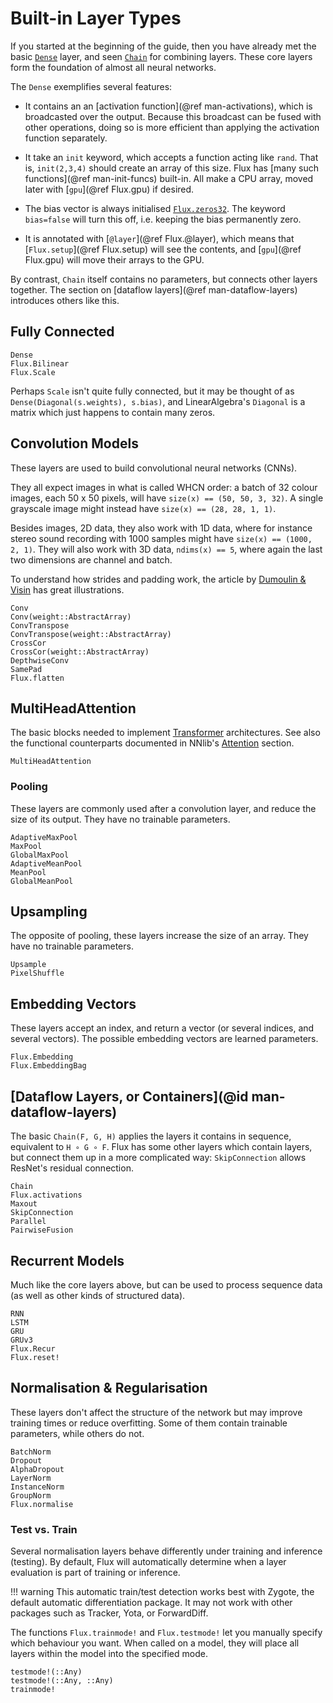 # Built-in Layer Types

If you started at the beginning of the guide, then you have already met the
basic [`Dense`](@ref) layer, and seen [`Chain`](@ref) for combining layers.
These core layers form the foundation of almost all neural networks.

The `Dense` exemplifies several features:

* It contains an an [activation function](@ref man-activations), which is broadcasted over the output. Because this broadcast can be fused with other operations, doing so is more efficient than applying the activation function separately.

* It take an `init` keyword, which accepts a function acting like `rand`. That is, `init(2,3,4)` should create an array of this size. Flux has [many such functions](@ref man-init-funcs) built-in. All make a CPU array, moved later with [`gpu`](@ref Flux.gpu) if desired.

* The bias vector is always initialised [`Flux.zeros32`](@ref). The keyword `bias=false` will turn this off, i.e. keeping the bias permanently zero.

* It is annotated with [`@layer`](@ref Flux.@layer), which means that [`Flux.setup`](@ref Flux.setup) will see the contents, and [`gpu`](@ref Flux.gpu) will move their arrays to the GPU.

By contrast, `Chain` itself contains no parameters, but connects other layers together.
The section on [dataflow layers](@ref man-dataflow-layers) introduces others like this.

## Fully Connected

```@docs
Dense
Flux.Bilinear
Flux.Scale
```

Perhaps `Scale` isn't quite fully connected, but it may be thought of as `Dense(Diagonal(s.weights), s.bias)`, and LinearAlgebra's `Diagonal` is a matrix which just happens to contain many zeros.


## Convolution Models

These layers are used to build convolutional neural networks (CNNs).

They all expect images in what is called WHCN order: a batch of 32 colour images, each 50 x 50 pixels, will have `size(x) == (50, 50, 3, 32)`. A single grayscale image might instead have `size(x) == (28, 28, 1, 1)`.

Besides images, 2D data, they also work with 1D data, where for instance stereo sound recording with 1000 samples might have `size(x) == (1000, 2, 1)`. They will also work with 3D data, `ndims(x) == 5`, where again the last two dimensions are channel and batch.

To understand how strides and padding work, the article by [Dumoulin & Visin](https://arxiv.org/abs/1603.07285) has great illustrations.

```@docs
Conv
Conv(weight::AbstractArray)
ConvTranspose
ConvTranspose(weight::AbstractArray)
CrossCor
CrossCor(weight::AbstractArray)
DepthwiseConv
SamePad
Flux.flatten
```

## MultiHeadAttention

The basic blocks needed to implement [Transformer](https://arxiv.org/abs/1706.03762) architectures. See also the functional counterparts
documented in NNlib's [Attention](@ref) section.

```@docs
MultiHeadAttention
``` 

### Pooling

These layers are commonly used after a convolution layer, and reduce the size of its output. They have no trainable parameters.

```@docs
AdaptiveMaxPool
MaxPool
GlobalMaxPool
AdaptiveMeanPool
MeanPool
GlobalMeanPool
```

## Upsampling

The opposite of pooling, these layers increase the size of an array. They have no trainable parameters. 

```@docs
Upsample
PixelShuffle
```

## Embedding Vectors

These layers accept an index, and return a vector (or several indices, and several vectors). The possible embedding vectors are learned parameters.

```@docs
Flux.Embedding
Flux.EmbeddingBag
```

## [Dataflow Layers, or Containers](@id man-dataflow-layers)

The basic `Chain(F, G, H)` applies the layers it contains in sequence, equivalent to `H ∘ G ∘ F`. Flux has some other layers which contain layers, but connect them up in a more complicated way: `SkipConnection` allows ResNet's residual connection.

```@docs
Chain
Flux.activations
Maxout
SkipConnection
Parallel
PairwiseFusion
```

## Recurrent Models

Much like the core layers above, but can be used to process sequence data (as well as other kinds of structured data).

```@docs
RNN
LSTM
GRU
GRUv3
Flux.Recur
Flux.reset!
```

## Normalisation & Regularisation

These layers don't affect the structure of the network but may improve training times or reduce overfitting. Some of them contain trainable parameters, while others do not.

```@docs
BatchNorm
Dropout
AlphaDropout
LayerNorm
InstanceNorm
GroupNorm
Flux.normalise
```

### Test vs. Train

Several normalisation layers behave differently under training and inference (testing). By default, Flux will automatically determine when a layer evaluation is part of training or inference. 

!!! warning
    This automatic train/test detection works best with Zygote, the default
    automatic differentiation package. It may not work with other packages
    such as Tracker, Yota, or ForwardDiff.

The functions `Flux.trainmode!` and `Flux.testmode!` let you manually specify which behaviour you want. When called on a model, they will place all layers within the model into the specified mode.

```@docs
testmode!(::Any)
testmode!(::Any, ::Any)
trainmode!
```
